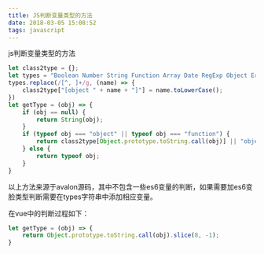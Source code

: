 ```yaml
---
title: JS判断变量类型的方法
date: 2018-03-05 15:08:52
tags: javascript
---
```


js判断变量类型的方法

<!--more-->

```javascript
let class2type = {};
let types = "Boolean Number String Function Array Date RegExp Object Error";
types.replace(/[^, ]+/g, (name) => {
    class2type["[object " + name + "]"] = name.toLowerCase();
})
let getType = (obj) => {
    if (obj == null) {
        return String(obj);
    }
    if (typeof obj === "object" || typeof obj === "function") {
        return class2type[Object.prototype.toString.call(obj)] || "object";
    } else {
        return typeof obj;
    }
}
```
以上方法来源于avalon源码，其中不包含一些es6变量的判断，如果需要加es6变脸类型判断需要在types字符串中添加相应变量。

在vue中的判断过程如下：

```javascript
let getType = (obj) => {
    return Object.prototype.toString.call(obj).slice(8, -1);
}
```